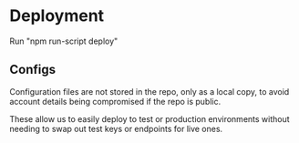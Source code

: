 # Deployment

Run "npm run-script deploy"

## Configs

Configuration files are not stored in the repo, only as a local copy, to avoid account details being compromised if the repo is public.

These allow us to easily deploy to test or production environments without needing to swap out test keys or endpoints for live ones.
